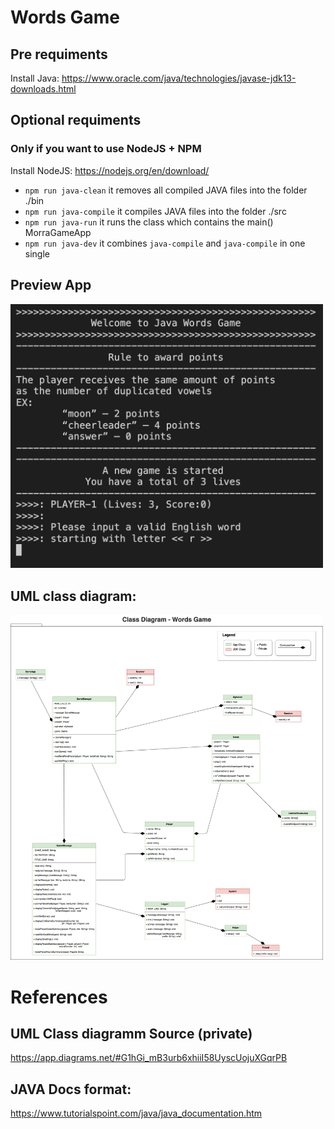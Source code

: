 # Words Game

## Pre requiments

Install Java:
https://www.oracle.com/java/technologies/javase-jdk13-downloads.html

## Optional requiments
### Only if you want to use NodeJS + NPM

Install NodeJS:
https://nodejs.org/en/download/

-   `npm run java-clean` it removes all compiled JAVA files into the folder ./bin
-   `npm run java-compile` it compiles JAVA files into the folder ./src
-   `npm run java-run` it runs the class which contains the main() MorraGameApp
-   `npm run java-dev` it combines `java-compile` and `java-compile` in one single

## Preview App

<img src="./docs/app-preview.png" width="500" alt = "App Preview">

## UML class diagram:

<img src="./docs/app-diagram.png" width="500" alt = "App Preview">

# References

## UML Class diagramm Source (private)
https://app.diagrams.net/#G1hGi_mB3urb6xhiiI58UyscUojuXGqrPB

## JAVA Docs format:
https://www.tutorialspoint.com/java/java_documentation.htm
